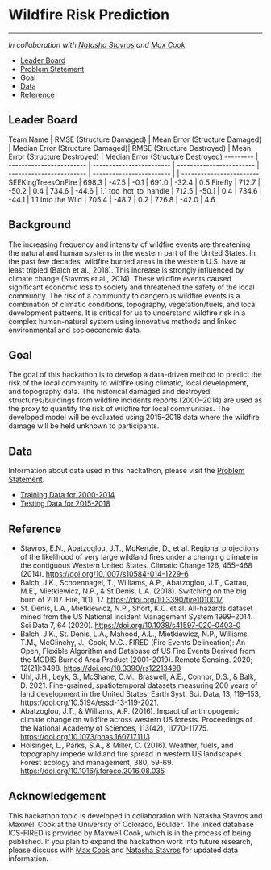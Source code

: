 # Wildfire Risk Prediction
---

*In collaboration with [Natasha Stavros](https://earthlab.colorado.edu/our-team/natasha-stavros) and [Max Cook](https://earthlab.colorado.edu/our-team/max-cook).* 

- [Leader Board](#Leader-Board)
- [Problem Statement](#Background)
- [Goal](#Goal)
- [Data](#Data)
- [Reference](#Reference)

## Leader Board

Team Name | RMSE (Structure Damaged) | Mean Error (Structure Damaged) | Median Error (Structure Damaged)| RMSE (Structure Destroyed) | Mean Error (Structure Destroyed) | Median Error (Structure Destroyed)
--------- | ------------------------ | ------------------------ | ------------------------ | ------------------------ | ------------------------ | | ------------------------ 
SEEKingTreesOnFire  | 698.3  | -47.5 | -0.1 | 691.0 | -32.4 | 0.5
Firefly | 712.7 | -50.2 | 0.4 | 734.6 | -44.6 | 1.1
too_hot_to_handle | 712.5 | -50.1 | 0.4 | 734.6 | -44.1 | 1.1
Into the Wild | 705.4 | -48.7 | 0.2 | 726.8 | -42.0 | 4.6

## Background

The increasing frequency and intensity of wildfire events are threatening the natural and human systems in the western part of the United States. In 
the past few decades, wildfire burned areas in the western U.S. have at least tripled (Balch et al., 2018). This increase is strongly influenced by 
climate change (Stavros et al., 2014). These wildfire events caused significant economic loss to society and threatened the safety of the local community.
The risk of a community to dangerous wildfire events is a combination of climatic conditions, topography, vegetation/fuels, and local development patterns.
It is critical for us to understand wildfire risk in a complex human-natural system using innovative methods and linked environmental and socioeconomic data.

## Goal

The goal of this hackathon is to develop a data-driven method to predict the risk of the local community to wildfire using climatic, local development, 
and topography data. The historical damaged and destroyed structures/buildings from wildfire incidents reports (2000–2014) are used as the proxy to quantify
the risk of wildfire for local communities. The developed model will be evaluated using 2015–2018 data where the wildfire damage will be held unknown to 
participants.

## Data

Information about data used in this hackathon, please visit the [Problem Statement](https://docs.google.com/document/d/1Gw14-58lSSemVnsBf576OIHvBuUZTU-0EeQXbPbaIhc/edit#).

- [Training Data for 2000-2014](https://drive.google.com/drive/u/2/folders/1koJ8iV0Hd3r6zINmY5zP-hCaoLMTUWfy)
- [Testing Data for 2015-2018](https://drive.google.com/drive/u/2/folders/1OxFKKNcw-Gv0NNwscLSLnHy1HVZ05oz8)

## Reference

- Stavros, E.N., Abatzoglou, J.T., McKenzie, D., et al. Regional projections of the likelihood of very large wildland fires under a changing climate in the contiguous Western United States. Climatic Change 126, 455–468 (2014). https://doi.org/10.1007/s10584-014-1229-6
- Balch, J.K., Schoennagel, T., Williams, A.P., Abatzoglou, J.T., Cattau, M.E., Mietkiewicz, N.P., & St Denis, L.A. (2018). Switching on the big burn of 2017. Fire, 1(1), 17. https://doi.org/10.3390/fire1010017 
- St. Denis, L.A., Mietkiewicz, N.P., Short, K.C. et al. All-hazards dataset mined from the US National Incident Management System 1999–2014. Sci Data 7, 64 (2020). https://doi.org/10.1038/s41597-020-0403-0
- Balch, J.K., St. Denis, L.A., Mahood, A.L., Mietkiewicz, N.P., Williams, T.M., McGlinchy, J., Cook, M.C.. FIRED (Fire Events Delineation): An Open, Flexible Algorithm and Database of US Fire Events Derived from the MODIS Burned Area Product (2001–2019). Remote Sensing. 2020; 12(21):3498. https://doi.org/10.3390/rs12213498 
- Uhl, J.H., Leyk, S., McShane, C.M., Braswell, A.E., Connor, D.S., & Balk, D. 2021. Fine-grained, spatiotemporal datasets measuring 200 years of land development in the United States, Earth Syst. Sci. Data, 13, 119–153, https://doi.org/10.5194/essd-13-119-2021.
- Abatzoglou, J.T., & Williams, A.P. (2016). Impact of anthropogenic climate change on wildfire across western US forests. Proceedings of the National Academy of Sciences, 113(42), 11770-11775. https://doi.org/10.1073/pnas.1607171113
- Holsinger, L., Parks, S.A., & Miller, C. (2016). Weather, fuels, and topography impede wildland fire spread in western US landscapes. Forest ecology and management, 380, 59-69. https://doi.org/10.1016/j.foreco.2016.08.035

## Acknowledgement

This hackathon topic is developed in collaboration with Natasha Stavros and Maxwell Cook at the University of Colorado, Boulder. The linked database ICS-FIRED
is provided by Maxwell Cook, which is in the process of being published. If you plan to expand the hackathon work into future research, please discuss 
with [Max Cook](mailto:maxwell.cook@colorado.edu) and [Natasha Stavros](mailto:Natasha.Stavros@colorado.edu) for updated data information.
